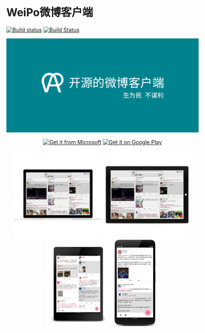 # WeiPo微博客户端
[![Build status](https://github.com/Tlaster/WeiPo/workflows/UWP%20CI/badge.svg)](https://github.com/Tlaster/WeiPo/actions?workflow=UWP+CI)
[![Build Status](https://github.com/Tlaster/WeiPo/workflows/Android%20CI/badge.svg)](https://github.com/Tlaster/WeiPo/actions?workflow=Android+CI)

<div style="text-align: center">

![Banner](Logo/banner.png)

<a href='https://www.microsoft.com/store/apps/9MXZPMTJBL6P'><img src='https://assets.windowsphone.com/85864462-9c82-451e-9355-a3d5f874397a/English_get-it-from-MS_InvariantCulture_Default.png' alt='Get it from Microsoft' style='width: 20vmin;'/></a>
<a href='https://play.google.com/store/apps/details?id=moe.tlaster.weipo'><img alt='Get it on Google Play' src='https://play.google.com/intl/en_us/badges/static/images/badges/en_badge_web_generic.png'  style='width: 20vmin;'/></a>

  <img alt="Surface Book" src="screenshot/screenshot_11092019_222205_microsoft-surfacebook-front.png" style="height: 24vmin" />
  <img alt="Surface Pro" src="screenshot/screenshot_11092019_222205_microsoft-surfacepro3-front.png" style="height: 24vmin"/>
  <img alt="Nexus 9" src="screenshot/Screenshot_1573310007_framed.png" style="height: 24vmin" />
  <img alt="Pixel 2 XL" src="screenshot/Screenshot_1573305978_framed.png" style="height: 24vmin" />
</div>

